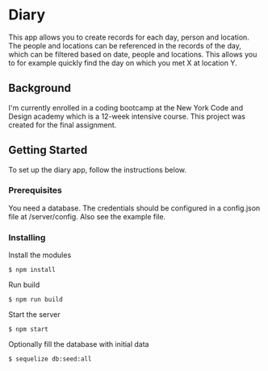 # Diary

This app allows you to create records for each day, person and location. The people and locations can be referenced in the records of the day, which can be filtered based on date, people and locations. This allows you to for example quickly find the day on which you met X at location Y.

## Background

I'm currently enrolled in a coding bootcamp at the New York Code and Design academy which is a 12-week intensive course. This project was created for the final assignment.

## Getting Started

To set up the diary app, follow the instructions below.

### Prerequisites

You need a database. The credentials should be configured in a config.json file at /server/config. Also see the example file.

### Installing

Install the modules

```
$ npm install
```

Run build

```
$ npm run build
```

Start the server

```
$ npm start
```

Optionally fill the database with initial data

```
$ sequelize db:seed:all
```
